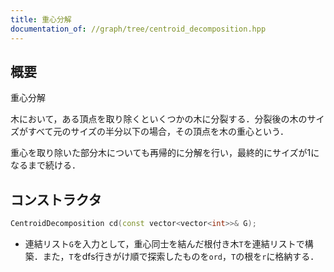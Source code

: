 ```yaml
---
title: 重心分解
documentation_of: //graph/tree/centroid_decomposition.hpp
---
```


## 概要

重心分解

木において，ある頂点を取り除くといくつかの木に分裂する．分裂後の木のサイズがすべて元のサイズの半分以下の場合，その頂点を木の重心という．

重心を取り除いた部分木についても再帰的に分解を行い，最終的にサイズが1になるまで続ける．

## コンストラクタ

```cpp
CentroidDecomposition cd(const vector<vector<int>>& G);
```

* 連結リスト`G`を入力として，重心同士を結んだ根付き木`T`を連結リストで構築．また，`T`をdfs行きがけ順で探索したものを`ord`，`T`の根を`r`に格納する．